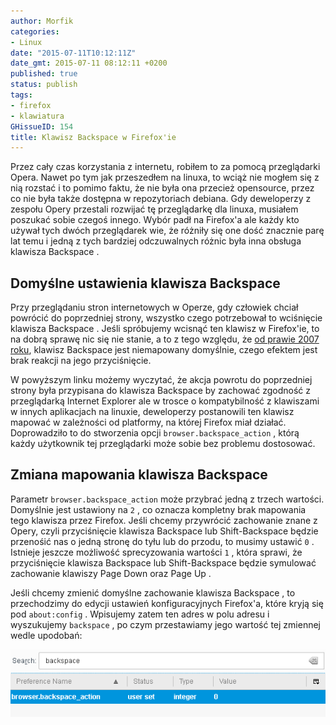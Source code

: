 ```yaml
---
author: Morfik
categories:
- Linux
date: "2015-07-11T10:12:11Z"
date_gmt: 2015-07-11 08:12:11 +0200
published: true
status: publish
tags:
- firefox
- klawiatura
GHissueID: 154
title: Klawisz Backspace w Firefox'ie
---
```


Przez cały czas korzystania z internetu, robiłem to za pomocą przeglądarki Opera. Nawet po tym jak
przeszedłem na linuxa, to wciąż nie mogłem się z nią rozstać i to pomimo faktu, że nie była ona
przecież opensource, przez co nie była także dostępna w repozytoriach debiana. Gdy deweloperzy z
zespołu Opery przestali rozwijać tę przeglądarkę dla linuxa, musiałem poszukać sobie czegoś innego.
Wybór padł na Firefox'a ale każdy kto używał tych dwóch przeglądarek wie, że różniły się one dość
znacznie parę lat temu i jedną z tych bardziej odczuwalnych różnic była inna obsługa klawisza
Backspace .

<!--more-->
## Domyślne ustawienia klawisza Backspace

Przy przeglądaniu stron internetowych w Operze, gdy człowiek chciał powrócić do poprzedniej strony,
wszystko czego potrzebował to wciśnięcie klawisza Backspace . Jeśli spróbujemy wcisnąć ten klawisz w
Firefox'ie, to na dobrą sprawę nic się nie stanie, a to z tego względu, że [od prawie 2007 roku][1],
klawisz Backspace jest niemapowany domyślnie, czego efektem jest brak reakcji na jego przyciśnięcie.

W powyższym linku możemy wyczytać, że akcja powrotu do poprzedniej strony była przypisana do
klawisza Backspace by zachować zgodność z przeglądarką Internet Explorer ale w trosce o
kompatybilność z klawiszami w innych aplikacjach na linuxie, deweloperzy postanowili ten klawisz
mapować w zależności od platformy, na której Firefox miał działać. Doprowadziło to do stworzenia
opcji `browser.backspace_action` , którą każdy użytkownik tej przeglądarki może sobie bez problemu
dostosować.

## Zmiana mapowania klawisza Backspace

Parametr `browser.backspace_action` może przybrać jedną z trzech wartości. Domyślnie jest ustawiony
na `2` , co oznacza kompletny brak mapowania tego klawisza przez Firefox. Jeśli chcemy przywrócić
zachowanie znane z Opery, czyli przyciśnięcie klawisza Backspace lub Shift-Backspace będzie
przenośić nas o jedną stronę do tyłu lub do przodu, to musimy ustawić `0` . Istnieje jeszcze
możliwość sprecyzowania wartości `1` , która sprawi, że przyciśnięcie klawisza Backspace lub
Shift-Backspace będzie symulować zachowanie klawiszy Page Down oraz Page Up .

Jeśli chcemy zmienić domyślne zachowanie klawisza Backspace , to przechodzimy do edycji ustawień
konfiguracyjnych Firefox'a, które kryją się pod `about:config` . Wpisujemy zatem ten adres w polu
adresu i wyszukujemy `backspace` , po czym przestawiamy jego wartość tej zmiennej wedle upodobań:

![](/img/2015/07/1.firefox-backspace.png#big)

[1]: http://kb.mozillazine.org/Browser.backspace_action
